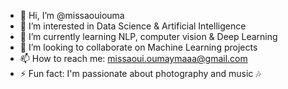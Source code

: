- 👋 Hi, I’m @missaouiouma
- 👀 I’m interested in Data Science & Artificial Intelligence
- 🌱 I’m currently learning NLP, computer vision & Deep Learning
- 💞️ I’m looking to collaborate on Machine Learning projects
- 📫 How to reach me: missaoui.oumaymaaa@gmail.com
- ⚡ Fun fact: I'm passionate about photography and music 🎶
